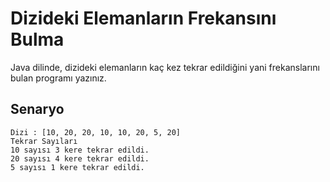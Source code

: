 # Dizideki Elemanların Frekansını Bulma

Java dilinde, dizideki elemanların kaç kez tekrar edildiğini yani frekanslarını bulan programı yazınız.

## Senaryo

```
Dizi : [10, 20, 20, 10, 10, 20, 5, 20]
Tekrar Sayıları
10 sayısı 3 kere tekrar edildi.
20 sayısı 4 kere tekrar edildi.
5 sayısı 1 kere tekrar edildi.
```
